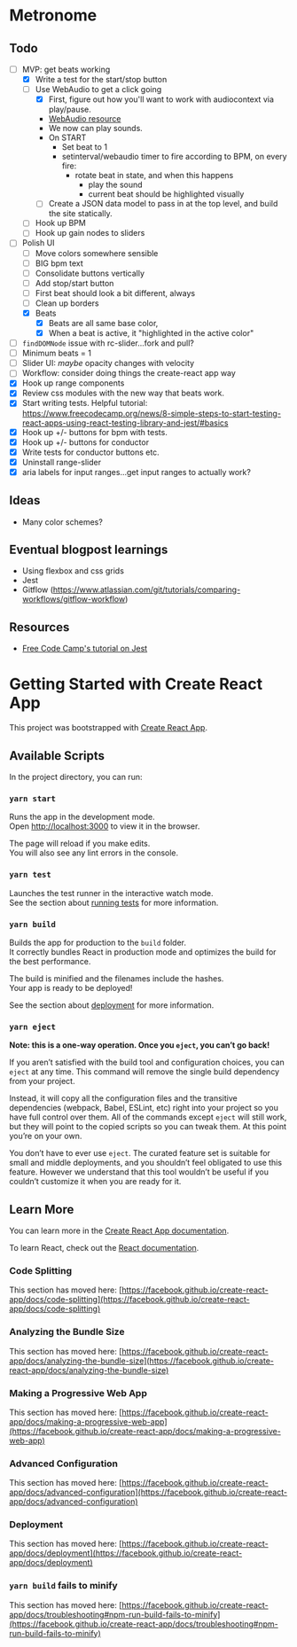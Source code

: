 # Metronome

## Todo
- [ ] MVP: get beats working    
    - [x] Write a test for the start/stop button
    - [ ] Use WebAudio to get a click going
        - [x] First, figure out how you'll want to work with audiocontext via play/pause.
        - [WebAudio resource](https://developer.mozilla.org/en-US/docs/Web/API/Web_Audio_API/Advanced_techniques#Playing_the_audio_in_time)
        - We now can play sounds.
        - On START
            - Set beat to 1
            - setinterval/webaudio timer to fire according to BPM, on every fire:
                - rotate beat in state, and when this happens
                    - play the sound
                    - current beat should be highlighted visually
        - [ ] Create a JSON data model to pass in at the top level, and build the site statically.
    - [ ] Hook up BPM
    - [ ] Hook up gain nodes to sliders
- [ ] Polish UI
    - [ ] Move colors somewhere sensible
    - [ ] BIG bpm text
    - [ ] Consolidate buttons vertically
    - [ ] Add stop/start button
    - [ ] First beat should look a bit different, always
    - [ ] Clean up borders
    - [x] Beats
        - [x] Beats are all same base color,
        - [x] When a beat is active, it "highlighted in the active color"
- [ ] `findDOMNode` issue with rc-slider...fork and pull?
- [ ] Minimum beats = 1
- [ ] Slider UI: *maybe* opacity changes with velocity
- [ ] Workflow: consider doing things the create-react app way
- [x] Hook up range components
- [x] Review css modules with the new way that beats work.
- [x] Start writing tests. Helpful tutorial: https://www.freecodecamp.org/news/8-simple-steps-to-start-testing-react-apps-using-react-testing-library-and-jest/#basics
- [x] Hook up +/- buttons for bpm with tests.
- [x] Hook up +/- buttons for conductor
- [x] Write tests for conductor buttons etc.
- [x] Uninstall range-slider
- [x] aria labels for input ranges...get input ranges to actually work?

## Ideas
- Many color schemes?

## Eventual blogpost learnings
- Using flexbox and css grids
- Jest
- Gitflow (https://www.atlassian.com/git/tutorials/comparing-workflows/gitflow-workflow)

## Resources
- [Free Code Camp's tutorial on Jest](https://www.freecodecamp.org/news/8-simple-steps-to-start-testing-react-apps-using-react-testing-library-and-jest/#8-testing-http-request)

# Getting Started with Create React App

This project was bootstrapped with [Create React App](https://github.com/facebook/create-react-app).

## Available Scripts

In the project directory, you can run:

### `yarn start`

Runs the app in the development mode.\
Open [http://localhost:3000](http://localhost:3000) to view it in the browser.

The page will reload if you make edits.\
You will also see any lint errors in the console.

### `yarn test`

Launches the test runner in the interactive watch mode.\
See the section about [running tests](https://facebook.github.io/create-react-app/docs/running-tests) for more information.

### `yarn build`

Builds the app for production to the `build` folder.\
It correctly bundles React in production mode and optimizes the build for the best performance.

The build is minified and the filenames include the hashes.\
Your app is ready to be deployed!

See the section about [deployment](https://facebook.github.io/create-react-app/docs/deployment) for more information.

### `yarn eject`

**Note: this is a one-way operation. Once you `eject`, you can’t go back!**

If you aren’t satisfied with the build tool and configuration choices, you can `eject` at any time. This command will remove the single build dependency from your project.

Instead, it will copy all the configuration files and the transitive dependencies (webpack, Babel, ESLint, etc) right into your project so you have full control over them. All of the commands except `eject` will still work, but they will point to the copied scripts so you can tweak them. At this point you’re on your own.

You don’t have to ever use `eject`. The curated feature set is suitable for small and middle deployments, and you shouldn’t feel obligated to use this feature. However we understand that this tool wouldn’t be useful if you couldn’t customize it when you are ready for it.

## Learn More

You can learn more in the [Create React App documentation](https://facebook.github.io/create-react-app/docs/getting-started).

To learn React, check out the [React documentation](https://reactjs.org/).

### Code Splitting

This section has moved here: [https://facebook.github.io/create-react-app/docs/code-splitting](https://facebook.github.io/create-react-app/docs/code-splitting)

### Analyzing the Bundle Size

This section has moved here: [https://facebook.github.io/create-react-app/docs/analyzing-the-bundle-size](https://facebook.github.io/create-react-app/docs/analyzing-the-bundle-size)

### Making a Progressive Web App

This section has moved here: [https://facebook.github.io/create-react-app/docs/making-a-progressive-web-app](https://facebook.github.io/create-react-app/docs/making-a-progressive-web-app)

### Advanced Configuration

This section has moved here: [https://facebook.github.io/create-react-app/docs/advanced-configuration](https://facebook.github.io/create-react-app/docs/advanced-configuration)

### Deployment

This section has moved here: [https://facebook.github.io/create-react-app/docs/deployment](https://facebook.github.io/create-react-app/docs/deployment)

### `yarn build` fails to minify

This section has moved here: [https://facebook.github.io/create-react-app/docs/troubleshooting#npm-run-build-fails-to-minify](https://facebook.github.io/create-react-app/docs/troubleshooting#npm-run-build-fails-to-minify)
